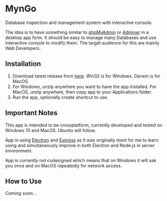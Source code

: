 # MynGo

Database inspection and management system with interactive console.

The idea is to have something similar to [phpMyAdmin](https://www.phpmyadmin.net/) or [Adminer](https://www.adminer.org/en/) in a desktop app form. It should be easy to manage many Databases and use interactive console to modify them. The target audience for this are mainly Web Developers.

## Installation

1. Download latest release from [here](https://github.com/tomaschyly/MynGo/releases). Win32 is for Windows. Darwin is for MacOS.
2. For Windows, unzip anywhere you want to have the app installed. For MacOS, unzip anywhere, then copy app to your Applications folder.
3. Run the app, optionally create shortcut to use.

## Important Notes

This app is intended to be crossplatform, currently developed and tested on Windows 10 and MacOS. Ubuntu will follow.

App is using [Electron](https://electronjs.org/) and [Express](https://expressjs.com/) as it was originally ment for me to learn using and simultaneously improve in both Electron and Node.js in server environment.

App is currently not codesigned which means that on Windows it will ask you once and on MacOS repeatedly for network access.

## How to Use

*Coming soon...*

